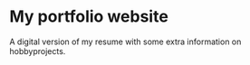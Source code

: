 # My portfolio website

A digital version of my resume with some extra information on hobbyprojects.